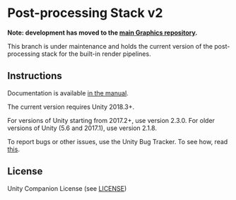# Post-processing Stack v2

**Note: development has moved to the [main Graphics repository](https://github.com/Unity-Technologies/Graphics).**

This branch is under maintenance and holds the current version of the post-processing stack for the built-in render pipelines.

Instructions
------------

Documentation is available [in the manual](https://docs.unity3d.com/Assets/PostProcessing-2/@latest/index.html).

The current version requires Unity 2018.3+. 

For versions of Unity starting from 2017.2+, use version 2.3.0. For older versions of Unity (5.6 and 2017.1), use version 2.1.8.

To report bugs or other issues, use the Unity Bug Tracker. To see how, read [this](https://unity3d.com/unity/qa/bug-reporting).

License
-------

Unity Companion License (see [LICENSE](LICENSE.md))
